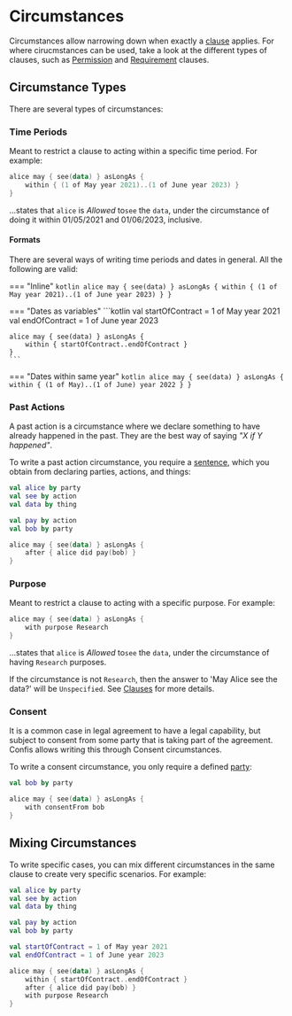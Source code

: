 # Circumstances

Circumstances allow narrowing down when exactly a
[clause](PermissionClauses.md) applies.
For where cirucmstances can be used, take a look at the different types of clauses, such as [Permission](PermissionClauses.md) and [Requirement](RequirementClauses.md) clauses.

## Circumstance Types

There are several types of circumstances:

### Time Periods
Meant to restrict a clause to acting within a specific time period. For example:

```kotlin
alice may { see(data) } asLongAs {
    within { (1 of May year 2021)..(1 of June year 2023) }
}
```

...states that `alice` is _Allowed_ to`see` the `data`, under the circumstance of doing it within 01/05/2021 and 01/06/2023, inclusive.

#### Formats

There are several ways of writing time periods and dates in general. All the following are valid:

=== "Inline"
    ```kotlin
    alice may { see(data) } asLongAs {
        within { (1 of May year 2021)..(1 of June year 2023) }
    }
    ```

=== "Dates as variables"
    ```kotlin
    val startOfContract = 1 of May year 2021
    val endOfContract = 1 of June year 2023

    alice may { see(data) } asLongAs {
        within { startOfContract..endOfContract }
    }
    ```

=== "Dates within same year"
    ```kotlin
    alice may { see(data) } asLongAs {
        within { (1 of May)..(1 of June) year 2022 }
    }
    ```

### Past Actions

A past action is a circumstance where we declare something to have already happened in the past.
They are the best way of saying _"X if Y happened"_.

To write a past action circumstance, you require a [sentence](Declarations.md#sentences), which you obtain from declaring parties, actions, and things:

```kotlin
val alice by party
val see by action
val data by thing

val pay by action
val bob by party

alice may { see(data) } asLongAs {
    after { alice did pay(bob) }
}
```

### Purpose

Meant to restrict a clause to acting with a specific purpose. For example:

```kotlin
alice may { see(data) } asLongAs {
    with purpose Research
}
```

...states that `alice` is _Allowed_ to`see` the `data`, under the circumstance of having `Research` purposes.

If the circumstance is not `Research`, then the answer to 'May Alice see the data?' will be `Unspecified`. See [Clauses](PermissionClauses.md) for more details.

### Consent

It is a common case in legal agreement to have a legal capability, but subject to consent from some party that is taking part of the agreement.
Confis allows writing this through Consent circumstances.

To write a consent circumstance, you only require a defined [party](Declarations.md#parties):

```kotlin
val bob by party

alice may { see(data) } asLongAs {
    with consentFrom bob
}
```


## Mixing Circumstances

To write specific cases, you can mix different circumstances in the same clause to create very specific scenarios.
For example:

```kotlin title="Alice may only see the data for the duration of the contract, after paying bob, and with Research purposes"
val alice by party
val see by action
val data by thing

val pay by action
val bob by party

val startOfContract = 1 of May year 2021
val endOfContract = 1 of June year 2023

alice may { see(data) } asLongAs {
    within { startOfContract..endOfContract }
    after { alice did pay(bob) }
    with purpose Research
}
```
